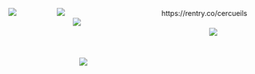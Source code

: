 ![](https://media.discordapp.net/attachments/804978370050916362/1247695301242781766/light_blue_angelic_v4.1.png?ex=6699a6cc&is=6698554c&hm=45e32c824bd644e46103ea4df9b2583c9a078daf2db4c33b86d05bbd75a9c196&=&format=webp&quality=lossless&width=1392&height=662)ㅤㅤㅤㅤㅤㅤ
![](https://64.media.tumblr.com/f599c91970e350ed015c9787a6995370/254aa231130777ad-7e/s75x75_c1/91f29d1fb959c52dec0e4e75cc9aea771876b9c8.gifv)ㅤㅤㅤㅤㅤㅤㅤㅤㅤㅤㅤㅤㅤㅤㅤhttps://rentry.co/cercueils  ㅤㅤㅤㅤㅤㅤㅤㅤㅤㅤㅤ![](https://64.media.tumblr.com/e816f941d78942518f5359497865941e/254aa231130777ad-83/s75x75_c1/5defaa3056b3e4591c9d23cbae91266225da6e06.gifv)ㅤㅤㅤㅤㅤㅤㅤㅤ
ㅤㅤㅤㅤㅤㅤㅤㅤ
ㅤㅤㅤ
ㅤㅤㅤㅤㅤㅤㅤㅤㅤㅤㅤ
ㅤㅤㅤㅤㅤㅤㅤㅤㅤㅤㅤ
ㅤㅤㅤㅤㅤㅤㅤㅤㅤㅤㅤㅤㅤ
ㅤㅤ
![](https://media.discordapp.net/attachments/804978370050916362/1247695300857171968/light_blue_angelic_v3.1.png?ex=6699a6cc&is=6698554c&hm=53e10e3fa72d7e6724d71783355b9d5888955aef173e8585b4a44b6aff8bbca6&=&format=webp&quality=lossless&width=1392&height=662)
ㅤㅤㅤㅤㅤㅤㅤㅤㅤ
ㅤㅤㅤㅤㅤㅤㅤㅤㅤㅤㅤㅤㅤㅤㅤㅤㅤㅤㅤㅤㅤㅤㅤㅤㅤㅤㅤㅤㅤㅤㅤㅤㅤㅤㅤㅤㅤㅤㅤㅤㅤㅤㅤㅤㅤㅤㅤㅤㅤㅤㅤㅤㅤㅤㅤㅤㅤㅤㅤㅤㅤㅤㅤㅤㅤ
ㅤㅤㅤㅤㅤㅤㅤㅤㅤㅤㅤㅤㅤㅤㅤㅤㅤㅤㅤ![](https://64.media.tumblr.com/bb443300edd6097b58e30058ca99df55/473928ea48888009-88/s100x200/2f5158ad0be4881c0fcf3e87a665d5d84466f98a.gifv)

ㅤㅤㅤ
<!--
**normalelevator/normalelevator** is a ✨ _special_ ✨ repository because its `README.md` (this file) appears on your GitHub profile.

Here are some ideas to get you started:

- 🔭 I’m currently working on ...
- 🌱 I’m currently learning ...
- 👯 I’m looking to collaborate on ...
- 🤔 I’m looking for help with ...
- 💬 Ask me about ...
- 📫 How to reach me: ...
- 😄 Pronouns: ...
- ⚡ Fun fact: ...
-->
